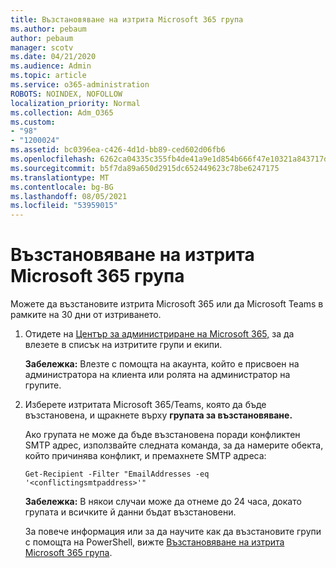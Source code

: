 ```yaml
---
title: Възстановяване на изтрита Microsoft 365 група
ms.author: pebaum
author: pebaum
manager: scotv
ms.date: 04/21/2020
ms.audience: Admin
ms.topic: article
ms.service: o365-administration
ROBOTS: NOINDEX, NOFOLLOW
localization_priority: Normal
ms.collection: Adm_O365
ms.custom:
- "98"
- "1200024"
ms.assetid: bc0396ea-c426-4d1d-bb89-ced602d06fb6
ms.openlocfilehash: 6262ca04335c355fb4de41a9e1d854b666f47e10321a843717d6eb951c46cafd
ms.sourcegitcommit: b5f7da89a650d2915dc652449623c78be6247175
ms.translationtype: MT
ms.contentlocale: bg-BG
ms.lasthandoff: 08/05/2021
ms.locfileid: "53959015"
---
```

# <a name="restore-a-deleted-microsoft-365-group"></a>Възстановяване на изтрита Microsoft 365 група

Можете да възстановите изтрита Microsoft 365 или да Microsoft Teams в рамките на 30 дни от изтриването.

1. Отидете на [Център за администриране на Microsoft 365,](https://aka.ms/RestoreDeletedGroup) за да влезете в списък на изтритите групи и екипи.

    **Забележка:** Влезте с помощта на акаунта, който е присвоен на администратора на клиента или ролята на администратор на групите.

1. Изберете изтритата Microsoft 365/Teams, която да бъде възстановена, и щракнете върху **групата за възстановяване.**

    Ако групата не може да бъде възстановена поради конфликтен SMTP адрес, използвайте следната команда, за да намерите обекта, който причинява конфликт, и премахнете SMTP адреса:

    `Get-Recipient -Filter "EmailAddresses -eq '<conflictingsmtpaddress>'"`

    **Забележка:** В някои случаи може да отнеме до 24 часа, докато групата и всичките й данни бъдат възстановени.

    За повече информация или за да научите как да възстановите групи с помощта на PowerShell, вижте [Възстановяване на изтрита Microsoft 365 група](https://go.microsoft.com/fwlink/?linkid=867802).